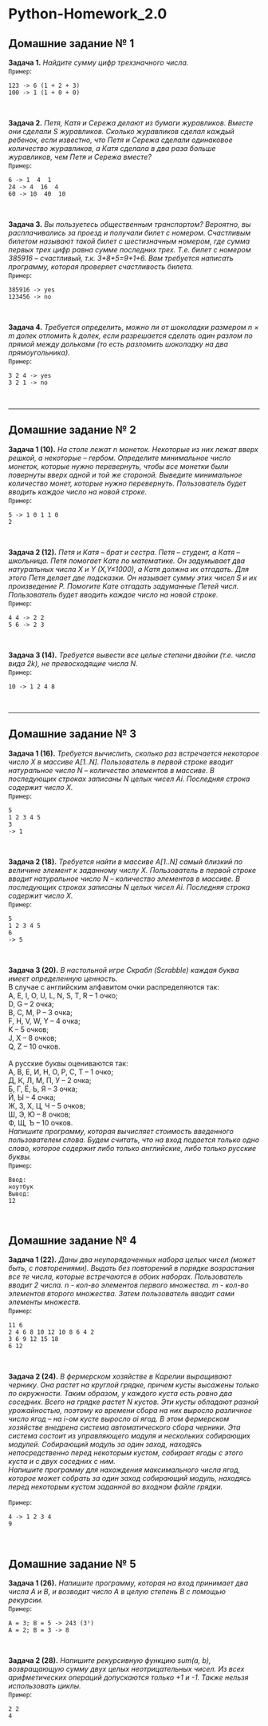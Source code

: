 # **Python-Homework_2.0**
## Домашние задание № 1
**Задача 1.** *Найдите сумму цифр трехзначного числа.* <br>
`Пример`:
```
123 -> 6 (1 + 2 + 3)
100 -> 1 (1 + 0 + 0)
```
<br>

**Задача 2.** *Петя, Катя и Сережа делают из бумаги журавликов. Вместе они сделали S журавликов. Сколько журавликов сделал каждый ребенок, если известно, что Петя и Сережа сделали одинаковое количество журавликов, а Катя сделала в два раза больше журавликов, чем Петя и Сережа вместе?* <br>
`Пример`:
```
6 -> 1  4  1
24 -> 4  16  4
60 -> 10  40  10
```
<br>

**Задача 3.** *Вы пользуетесь общественным транспортом? Вероятно, вы расплачивались за проезд и получали билет с номером. Счастливым билетом называют такой билет с шестизначным номером, где сумма первых трех цифр равна сумме последних трех. Т.е. билет с номером 385916 – счастливый, т.к. 3+8+5=9+1+6. Вам требуется написать программу, которая проверяет счастливость билета.* <br>
`Пример`:
```
385916 -> yes
123456 -> no
```
<br>

**Задача 4.** *Требуется определить, можно ли от шоколадки размером n × m долек отломить k долек, если разрешается сделать один разлом по прямой между дольками (то есть разломить шоколадку на два прямоугольника).* <br>
`Пример`:
```
3 2 4 -> yes
3 2 1 -> no
```
<br>

* * *

## Домашние задание № 2
**Задача 1 (10).** *На столе лежат n монеток. Некоторые из них лежат вверх решкой, а некоторые – гербом. Определите минимальное число монеток, которые нужно перевернуть, чтобы все монетки были повернуты вверх одной и той же стороной. Выведите минимальное количество монет, которые нужно перевернуть. Пользователь будет вводить каждое число на новой строке.* <br>
`Пример`:
```
5 -> 1 0 1 1 0
2
```
<br>

**Задача 2 (12).** *Петя и Катя – брат и сестра. Петя – студент, а Катя – школьница. Петя помогает Кате по математике. Он задумывает два натуральных числа X и Y (X,Y≤1000), а Катя должна их отгадать. Для этого Петя делает две подсказки. Он называет сумму этих чисел S и их произведение P. Помогите Кате отгадать задуманные Петей числ. Пользователь будет вводить каждое число на новой строке.* <br>
`Пример`:
```
4 4 -> 2 2
5 6 -> 2 3
```
<br>

**Задача 3 (14).** *Требуется вывести все целые степени двойки (т.е. числа вида 2k), не превосходящие числа N.* <br>
`Пример`:
```
10 -> 1 2 4 8
```
<br>

* * *

## Домашние задание № 3
**Задача 1 (16).** *Требуется вычислить, сколько раз встречается некоторое число X в массиве A[1..N]. Пользователь в первой строке вводит натуральное число N – количество элементов в массиве. В последующих строках записаны N целых чисел Ai. Последняя строка содержит число X.* <br>
`Пример`:
```
5
1 2 3 4 5
3
-> 1
```
<br>

**Задача 2 (18).** *Требуется найти в массиве A[1..N] самый близкий по величине элемент к заданному числу X. Пользователь в первой строке вводит натуральное число N – количество элементов в массиве. В последующих строках записаны N целых чисел Ai. Последняя строка содержит число X.* <br>
`Пример`:
```
5
1 2 3 4 5
6
-> 5
```
<br>

**Задача 3 (20).** *В настольной игре Скрабл (Scrabble) каждая буква имеет определенную ценность.* <br>В случае с английским алфавитом очки распределяются так: <br>
A, E, I, O, U, L, N, S, T, R – 1 очко;<br>
D, G – 2 очка;<br>
B, C, M, P – 3 очка;<br>
F, H, V, W, Y – 4 очка;<br>
K – 5 очков;<br>
J, X – 8 очков;<br>
Q, Z – 10 очков.<br><br>
А русские буквы оцениваются так:<br>
А, В, Е, И, Н, О, Р, С, Т – 1 очко;<br>
Д, К, Л, М, П, У – 2 очка;<br>
Б, Г, Ё, Ь, Я – 3 очка;<br>
Й, Ы – 4 очка;<br>
Ж, З, Х, Ц, Ч – 5 очков;<br>
Ш, Э, Ю – 8 очков;<br>
Ф, Щ, Ъ – 10 очков.<br>
*Напишите программу, которая вычисляет стоимость введенного пользователем слова. Будем считать, что на вход подается только одно слово, которое содержит либо только английские, либо только русские буквы.* <br>
`Пример`:
```
Ввод:
ноутбук
Вывод:
12
```
<br>

## Домашние задание № 4
**Задача 1 (22).** *Даны два неупорядоченных набора целых чисел (может быть, с повторениями). Выдать без повторений в порядке возрастания все те числа, которые встречаются в обоих наборах. Пользователь вводит 2 числа. n - кол-во элементов первого множества. m - кол-во элементов второго множества. Затем пользователь вводит сами элементы множеств.* <br>
`Пример`:
```
11 6
2 4 6 8 10 12 10 8 6 4 2
3 6 9 12 15 18
6 12
```
<br>

**Задача 2 (24).** *В фермерском хозяйстве в Карелии выращивают чернику. Она растет на круглой грядке, причем кусты высажены только по окружности. Таким образом, у каждого куста есть ровно два соседних. Всего на грядке растет N кустов. Эти кусты обладают разной урожайностью, поэтому ко времени сбора на них выросло различное число ягод – на i-ом кусте выросло ai ягод. В этом фермерском хозяйстве внедрена система автоматического сбора черники. Эта система состоит из управляющего модуля и нескольких собирающих модулей. Собирающий модуль за один заход, находясь непосредственно перед некоторым кустом, собирает ягоды с этого куста и с двух соседних с ним. <br> Напишите программу для нахождения максимального числа ягод, которое может собрать за один заход собирающий модуль, находясь перед некоторым кустом заданной во входном файле грядки.* <br>

`Пример`:
```
4 -> 1 2 3 4
9 
```
<br>

## Домашние задание № 5
**Задача 1 (26).** *Напишите программу, которая на вход принимает два числа A и B, и возводит число А в целую степень B с помощью рекурсии.* <br>
`Пример`:
```
A = 3; B = 5 -> 243 (3⁵)
A = 2; B = 3 -> 8
```
<br>

**Задача 2 (28).** *Напишите рекурсивную функцию sum(a, b), возвращающую сумму двух целых неотрицательных чисел. Из всех арифметических операций допускаются только +1 и -1. Также нельзя использовать циклы.* <br>
`Пример`:
```
2 2
4
```
<br>

